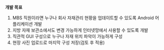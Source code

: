 **개발 목표**
1. MBS 직원이라면 누구나 회사 자재관리 현황을 업데이트할 수 있도록 Android 어플리케이션 개발
2. 지방 자재 보관소에서도 변경 가능하게 인터넷망에서 사용할 수 있도록 개발
3. 직관적 GUI 구성으로 누구나 자재 위치 파악이 가능하게 구성
4. 현장 사진 업로드로 마지막 구성 저장(검토 후 적용)
